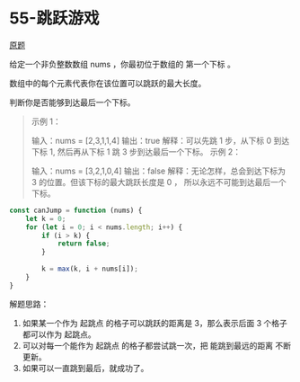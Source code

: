 # 55-跳跃游戏

[原题](https://leetcode-cn.com/problems/jump-game/)

给定一个非负整数数组 nums ，你最初位于数组的 第一个下标 。

数组中的每个元素代表你在该位置可以跳跃的最大长度。

判断你是否能够到达最后一个下标。

 

> 示例 1：
>
> 输入：nums = [2,3,1,1,4]
> 输出：true
> 解释：可以先跳 1 步，从下标 0 到达下标 1, 然后再从下标 1 跳 3 步到达最后一个下标。
> 示例 2：
>
> 输入：nums = [3,2,1,0,4]
> 输出：false
> 解释：无论怎样，总会到达下标为 3 的位置。但该下标的最大跳跃长度是 0 ， 所以永远不可能到达最后一个下标。

```javascript
const canJump = function (nums) {
    let k = 0;
    for (let i = 0; i < nums.length; i++) {
        if (i > k) {
            return false;
        }
        
        k = max(k, i + nums[i]);
    }
}
```

解题思路：

1. 如果某一个作为 起跳点 的格子可以跳跃的距离是 3，那么表示后面 3 个格子都可以作为 起跳点。
2. 可以对每一个能作为 起跳点 的格子都尝试跳一次，把 能跳到最远的距离 不断更新。
3. 如果可以一直跳到最后，就成功了。
